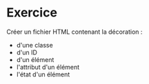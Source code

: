# Exercice

Créer un fichier HTML contenant la décoration :

* d'une classe
* d'un ID
* d'un élément
* l'attribut d'un élément
* l'état d'un élément
